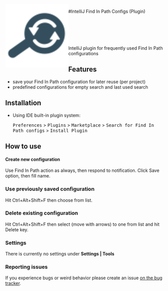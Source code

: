 <div><img src="/doc/img/pluginIcon.svg" align="left" height="200" width="200"></div>

#IntelliJ Find In Path Configs (Plugin)

<br/><br/><br/><br/><br/>
IntelliJ plugin for frequently used Find In Path configurations
<br/>

## Features

- save your Find In Path configuration for later reuse (per project)
- predefined configurations for empty search and last used search

## Installation

- Using IDE built-in plugin system:

  <kbd>Preferences</kbd> > <kbd>Plugins</kbd> > <kbd>Marketplace</kbd> >
  <kbd>Search for Find In Path configs</kbd> > <kbd>Install Plugin</kbd>

## How to use

#### Create new configuration

Use Find In Path action as always, then respond to notification. Click Save option, then fill name.

### Use previously saved configuration

Hit Ctrl+Alt+Shift+F then choose from list.

### Delete existing configuration

Hit Ctrl+Alt+Shift+F then select (move with arrows) to one from list and hit Delete key.

### Settings

There is currently no settings under **Settings | Tools**

### Reporting issues

If you experience bugs or weird behavior please create an issue
[on the bug tracker](https://github.com/Fuzy/IntelliJ-Find-In-Path-Configs/issues).

